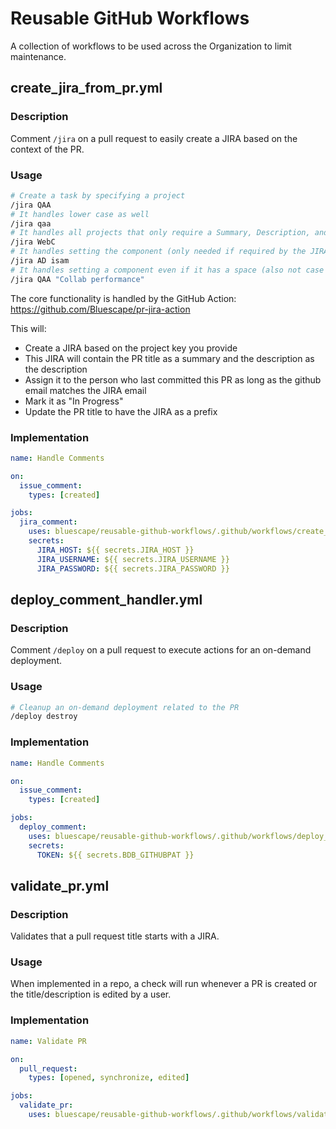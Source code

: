 # Reusable GitHub Workflows

A collection of workflows to be used across the Organization to limit maintenance. 

## create_jira_from_pr.yml

### Description
Comment `/jira` on a pull request to easily create a JIRA based on the context of the PR.

### Usage
```bash
# Create a task by specifying a project
/jira QAA
# It handles lower case as well
/jira qaa 
# It handles all projects that only require a Summary, Description, and Component.
/jira WebC
# It handles setting the component (only needed if required by the JIRA project)
/jira AD isam
# It handles setting a component even if it has a space (also not case sensitive)
/jira QAA "Collab performance"
```
The core functionality is handled by the GitHub Action: https://github.com/Bluescape/pr-jira-action

This will:
- Create a JIRA based on the project key you provide
- This JIRA will contain the PR title as a summary and the description as the description
- Assign it to the person who last committed this PR as long as the github email matches the JIRA email
- Mark it as "In Progress"
- Update the PR title to have the JIRA as a prefix

### Implementation
```yaml
name: Handle Comments

on:
  issue_comment:
    types: [created]

jobs:
  jira_comment:
    uses: bluescape/reusable-github-workflows/.github/workflows/create_jira_from_pr.yml@v1
    secrets:
      JIRA_HOST: ${{ secrets.JIRA_HOST }}
      JIRA_USERNAME: ${{ secrets.JIRA_USERNAME }}
      JIRA_PASSWORD: ${{ secrets.JIRA_PASSWORD }}
```


## deploy_comment_handler.yml

### Description
Comment `/deploy` on a pull request to execute actions for an on-demand deployment.

### Usage
```bash
# Cleanup an on-demand deployment related to the PR
/deploy destroy
```

### Implementation

```yaml
name: Handle Comments

on:
  issue_comment:
    types: [created]

jobs:
  deploy_comment:
    uses: bluescape/reusable-github-workflows/.github/workflows/deploy_comment_handler.yml@v1
    secrets:
      TOKEN: ${{ secrets.BDB_GITHUBPAT }}
```

## validate_pr.yml

### Description
Validates that a pull request title starts with a JIRA.

### Usage
When implemented in a repo, a check will run whenever a PR is created or the title/description is edited by a user.

### Implementation
```yaml
name: Validate PR

on:
  pull_request:
    types: [opened, synchronize, edited]

jobs:
  validate_pr:
    uses: bluescape/reusable-github-workflows/.github/workflows/validate_pr.yml@v1
```
